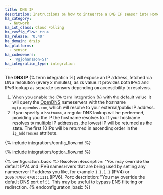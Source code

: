```yaml
---
title: DNS IP
description: Instructions on how to integrate a DNS IP sensor into Home Assistant.
ha_category:
  - Network
ha_iot_class: Cloud Polling
ha_config_flow: true
ha_release: '0.40'
ha_domain: dnsip
ha_platforms:
  - sensor
ha_codeowners:
  - '@gjohansson-ST'
ha_integration_type: integration
---
```


The **DNS IP** {% term integration %} will expose an IP address, fetched via DNS resolution (every 2 minutes), as its value. It provides both IPv4 and IPv6 lookup as separate sensors depending on accessibility to resolvers.

1. When you enable the {% term integration %}  with the default value, it will query the [OpenDNS](https://www.opendns.com/) nameservers with the hostname `myip.opendns.com`, which will resolve to your external/public IP address.
2. If you specify a `hostname`, a regular DNS lookup will be performed, providing you the IP the hostname resolves to. If your hostname resolves to multiple IP addresses, the lowest IP will be returned as the state. The first 10 IPs will be returned in ascending order in the `ip_addresses` attribute.

{% include integrations/config_flow.md %}

{% include integrations/option_flow.md %}

{% configuration_basic %}
Resolver:
  description: "You may override the default IPV4 and IPV6 nameservers that are being used by setting any nameserver IP address you like, for example `1.1.1.1` (IPV4) or `2606:4700:4700::1111` (IPV6).
Port:
  description: "You may override the default DNS port of `53`. This may be useful to bypass DNS filtering or redirection.
{% endconfiguration_basic %}
